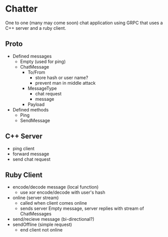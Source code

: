 # Chatter  

One to one (many may come soon) chat application using GRPC that uses a C++ server and a ruby client.

## Proto

- Defined messages
  - Empty (used for ping)
  - ChatMessage
    - To/From
      - store hash or user name?
      - prevent man in middle attack
    - MessageType
      - chat request
      - message
    - Payload
- Defined methods
  - Ping
  - SendMessage

## C++ Server

- ping client
- forward message
- send chat request

## Ruby Client

- encode/decode message (local function)
  - use xor encode/decode with user's hash
- online (server stream)
  - called when client comes online
  - sends server Empty message, server replies with stream of ChatMessages
- send/recieve message (bi-directional?)
- sendOffline (simple request)
  - end client not online
